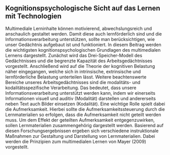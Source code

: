 <!-- filename: 00_Multimedia_und_Gedaechtnis.md -->
<!-- title: Multimedia und Gedächtnis -->

<!-- tags: #gedaechtnis,#vertiefung,#theorieforschung -->
<!-- authors: Tanja Jadin -->

## Kognitionspsychologische Sicht auf das Lernen mit Technologien

Multimediale Lerninhalte können motivierend, abwechslungsreich und anschaulich gestaltet werden. Damit diese auch lernförderlich sind und die Informationsverarbeitung unterstützen, sollte man berücksichtigen, wie unser Gedächtnis aufgebaut ist und funktioniert. In diesem Beitrag werden die wichtigsten kognitionspsychologischen Grundlagen des multimedialen Lernens dargestellt. Zunächst wird das Drei-Speicher-Modell des Gedächtnisses und die begrenzte Kapazität des Arbeitsgedächtnisses vorgestellt. Anschließend wird auf die Theorie der kognitiven Belastung näher eingegangen, welche sich in intrinsische, extrinsische und lernförderliche Belastung unterteilen lässt. Weitere beachtenswerte Bereiche unseres Arbeitsgedächtnisses sind die modalitäts- und kodalitätsspezifische Verarbeitung. Das bedeutet, dass unsere Informationsverarbeitung unterstützt werden kann, indem wir einerseits Informationen visuell und auditiv (Modalität) darstellen und andererseits neben Text auch Bilder einsetzen (Kodalität). Eine wichtige Rolle spielt dabei die Aufmerksamkeit. Hierbei sollte die Aufmerksamkeitssteuerung durch die Lernmaterialien so erfolgen, dass die Aufmerksamkeit nicht geteilt werden muss. Um dem Effekt der geteilten Aufmerksamkeit entgegenzuwirken, sollen Lernmaterialien zusammengehörig dargestellt werden. Basierend auf diesen Forschungsergebnissen ergeben sich verschiedene instruktionale Maßnahmen zur Gestaltung und Darstellung von Lernmaterialien. Dabei werden die Prinzipien zum multimedialen Lernen von Mayer (2009) vorgestellt.

